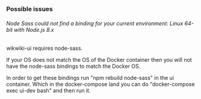### Possible issues

###### Node Sass could not find a binding for your current environment: Linux 64-bit with Node.js 8.x

wikwiki-ui requires node-sass.

If your OS does not match the OS of the Docker container then you will not have the node-sass bindings to match the Docker OS.

In order to get these bindings run "npm rebuild node-sass" in the ui container.
Which in the docker-compose land you can do "docker-compose exec ui-dev bash" and then run it.
